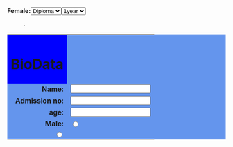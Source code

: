 <!DOCTYPE html>
<html>
<head>
  <title>
     Bio-data of a student
  </title>
  </head>
  <body backgroudand="#999999">
    <form name="biodata" method="post">
      <table align="center"cellspacing="0" cellpadding="s" bgcolor="cornflowerblue">
        <tr>
          <th align="center"colspam="2"bgcolor="blue"><h1><fontcolor="white">BioData</font></h1></th>
        </tr>
        <td align="right"><strong>Name:</strong></td>
        <td><input type="text"></td>
        <tr>
        <td align="right"><strong> Admission no:</strong></td>
        <td><input type="text"></td>
        </tr> 
        <tr>
        <td align="right"><strong>age: </strong></td>
        <td><input type="text"></td>
        </tr>
        <tr>
        <td align="right"><strong>Male:</strong></td>
          <td><input type="radio"name="status"></td>
        </tr>
         <tr
        <td align="right"><strong>Female:</strong></td>
        <td><input type="radio" name="status"></td>
        </tr>
    <select name="Education">
      <option value="Diploma">Diploma</option>
        <option value="Inter">Inter</option>
      <option value="Btech">Btech</option>
    </select>
    <select name=" year ofEducation">
      <option value="1year">1year</option>
        <option value="2year">2year</option>
      <option value="3year">3year</option>
      <option value="4year">4year</option>
    </select>
    </form>
  </body>
  </html>
      
         
         
         
         
         
         
         
         
         
         .

